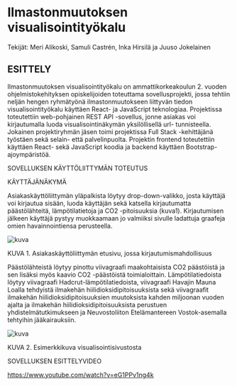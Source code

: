# Ilmastonmuutoksen visualisointityökalu 

Tekijät: Meri Alikoski, Samuli Castrén, Inka Hirsilä ja Juuso Jokelainen

## ESITTELY

Ilmastonmuutoksen visualisointityökalu on ammattikorkeakoulun 2. vuoden ohjelmistokehityksen opiskelijoiden toteuttama sovellusprojekti, jossa tehtiin neljän hengen ryhmätyönä ilmastonmuutokseen liittyvän tiedon visualisointityökalu käyttäen React- ja JavaScript teknologiaa. Projektissa toteutettiin web-pohjainen REST API -sovellus, jonne asiakas voi kirjautumalla luoda visualisointinäkymän yksilöllisellä url- tunnisteella. Jokainen projektiryhmän jäsen toimi projektissa Full Stack -kehittäjänä työstäen sekä selain- että palvelinpuolta. 
Projektin frontend toteutettiin käyttäen React- sekä JavaScript koodia ja backend käyttäen Bootstrap-ajoympäristöä. 

SOVELLUKSEN KÄYTTÖLIITTYMÄN TOTEUTUS

KÄYTTÄJÄNÄKYMÄ

Asiakaskäyttöliittymän yläpalkista löytyy drop-down-valikko, josta käyttäjä voi kirjautua sisään, luoda käyttäjän sekä katsella kirjautumatta päästölähteitä, lämpötilatietoja ja CO2 -pitoisuuksia (kuva1). Kirjautumisen jälkeen käyttäjä pystyy muokkaamaan jo valmiiksi sivulle ladattuja graafeja omien havainnointiensa perusteella. 


![kuva](https://user-images.githubusercontent.com/99030123/207299053-517fa67c-9c80-4a66-ab55-51f917fc61b5.png)

KUVA 1. Asiakaskäyttöliittymän etusivu, jossa kirjautumismahdollisuus

Päästölähteistä löytyy pinottu viivagraafi maakohtaisista CO2 päästöistä ja sen lisäksi myös kaavio CO2 -päästöistä toimialoittain. Lämpötilatiedoista löytyy viivagraafi Hadcrut-lämpötilatiedoista, viivagraafi Havajin Mauna Loalla tehdyistä ilmakehän hiilidioksidipitoisuuksista sekä viivagraafit ilmakehän hiilidioksidipitoisuuksien muutoksista kahden miljoonan vuoden ajalta ja ilmakehän hiilidioksidipitoisuuksista perustuen yhdistelmätutkimukseen ja Neuvostoliiton Etelämantereen Vostok-asemalla tehtyihin jääkairauksiin.

![kuva](https://user-images.githubusercontent.com/99030123/207299358-c4c3253f-612e-4e91-8b90-6824da87ce99.png)

KUVA 2. Esimerkkikuva visualisointisivustosta 

SOVELLUKSEN ESITTELYVIDEO

https://www.youtube.com/watch?v=eG1PPv1ng4k

